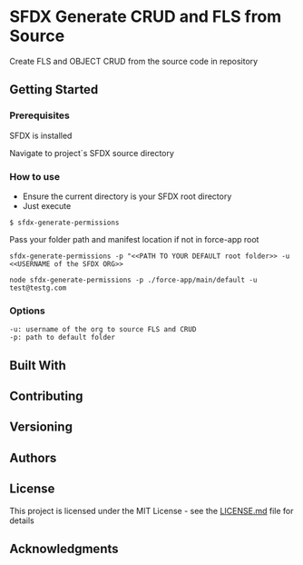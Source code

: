 # SFDX Generate CRUD and FLS from Source

Create FLS and OBJECT CRUD from the source code in repository

## Getting Started

### Prerequisites

SFDX is installed

Navigate to project`s SFDX source directory

### How to use

- Ensure the current directory is your SFDX root directory
- Just execute

```
$ sfdx-generate-permissions
```

Pass your folder path and manifest location if not in force-app root

```
sfdx-generate-permissions -p "<<PATH TO YOUR DEFAULT root folder>> -u <<USERNAME of the SFDX ORG>>
```

```
node sfdx-generate-permissions -p ./force-app/main/default -u test@testg.com
```

### Options

    -u: username of the org to source FLS and CRUD
    -p: path to default folder

## Built With

## Contributing

## Versioning

## Authors

## License

This project is licensed under the MIT License - see the [LICENSE.md](LICENSE.md) file for details

## Acknowledgments

